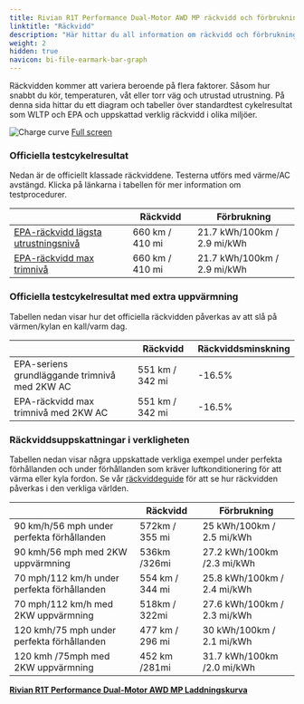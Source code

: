 ```yaml
---
title: Rivian R1T Performance Dual-Motor AWD MP räckvidd och förbrukning
linktitle: "Räckvidd"
description: "Här hittar du all information om räckvidd och förbrukning för Rivian R1T Performance Dual-Motor AWD MP."
weight: 2
hidden: true
navicon: bi-file-earmark-bar-graph
---
```

<!-- markdownlint-disable MD033 -->
<!-- markdownlint-disable MD010 -->

Räckvidden kommer att variera beroende på flera faktorer. Såsom hur snabbt du kör, temperaturen, våt eller torr väg och utrustad utrustning. På denna sida hittar du ett diagram och tabeller över standardtest cykelresultat som WLTP och EPA och uppskattad verklig räckvidd i olika miljöer.

<img class="img-fluid" alt="Charge curve" src="../range.svg"/>
<a href="../range.svg">Full screen</a>

### Officiella testcykelresultat

Nedan är de officiellt klassade räckviddene. Testerna utförs med värme/AC avstängd. Klicka på länkarna i tabellen för mer information om testprocedurer.

<div class="table-responsive">
<table class="table table-striped border">
	<thead>
		<tr>
			<th>
			</th>
			<th>
				Räckvidd
			</th>
			<th>
				Förbrukning
			</th>
		</tr>
	</thead>
	<tbody>
		<tr>
			<td>
				<a href="../../../../../guides/understandingrange/epa/ ">
					EPA-räckvidd lägsta utrustningsnivå
				</a>
			</td>
			<td>
				660 km / 410 mi
			</td>
			<td>
				21.7 kWh/100km / 2.9 mi/kWh
			</td>
		</tr>
		<tr>
			<td>
				<a href="../../../../../guides/understandingrange/epa/ ">
					EPA-räckvidd max trimnivå
				</a>
			</td>
			<td>
				660 km / 410 mi
			</td>
			<td>
				21.7 kWh/100km / 2.9 mi/kWh
			</td>
		</tr>
	</tbody>
</table>
</div>

### Officiella testcykelresultat med extra uppvärmning

Tabellen nedan visar hur det officiella räckvidden påverkas av att slå på värmen/kylan en kall/varm dag.

<div class="table-responsive">
<table class="table table-striped border">
	<thead>
		<tr>
			<th>
			</th>
			<th>
				Räckvidd
			</th>
			<th>
				Räckviddsminskning
			</th>
		</tr>
	</thead>
	<tbody>
		<tr>
			<td>
				EPA-seriens grundläggande trimnivå med 2KW AC
			</td>
			<td>
				551 km / 342 mi
			</td>
			<td>
				-16.5%
			</td>
		</tr>
		<tr>
			<td>
				EPA-räckvidd max trimnivå med 2KW AC
			</td>
			<td>
				551 km / 342 mi
			</td>
			<td>
				-16.5%
			</td>
		</tr>
	</tbody>
</table>
</div>

### Räckviddsuppskattningar i verkligheten

Tabellen nedan visar några uppskattade verkliga exempel under perfekta förhållanden och under förhållanden som kräver luftkonditionering för att värma eller kyla fordon. Se vår [räckviddeguide](../../../../../guides/understandingrange/) för att se hur räckvidden påverkas i den verkliga världen.

<div class="table-responsive">
<table class="table table-striped border">
	<thead>
		<tr>
			<th>
			</th>
			<th>
				Räckvidd
			</th>
			<th>
				Förbrukning
			</th>
		</tr>
	</thead>
	<tbody>
		<tr>
			<td>
				90 km/h/56 mph under perfekta förhållanden
			</td>
			<td>
				572km / 355 mi
			</td>
			<td>
				25 kWh/100km / 2.5 mi/kWh
			</td>
		</tr>
		<tr>
			<td>
				90 kmh/56 mph med 2KW uppvärmning
			</td>
			<td>
				536km /326mi
			</td>
			<td>
				27.2 kWh/100km /2.3 mi/kWh 
			</td>
		</tr>
		<tr>
			<td>
				70 mph/112 km/h under perfekta förhållanden
			</td>
			<td>
				554 km / 344 mi
			</td>
			<td>
				25.8 kWh/100km / 2.4 mi/kWh
			</td>
		</tr>
		<tr>
			<td>
				70 mph/112 km/h med 2KW uppvärmning
			</td>
			<td>
				518km / 322mi
			</td>
			<td>
				27.6 kWh/100km / 2.3 mi/kWh  
			</td>
		</tr>
		<tr>
			<td>
				120 kmh/75 mph under perfekta förhållanden
			</td>
			<td>
				477 km / 296 mi
			</td>
			<td>
				30 kWh/100km / 2.1 mi/kWh
			</td>
		</tr>
		<tr>
			<td>
				120 kmh /75mph med 2KW uppvärmning
			</td>
			<td>
				452 km /281mi
			</td>
			<td>
				31.7 kWh/100km /2.0 mi/kWh
			</td>
		</tr>
	</tbody>
</table>
</div>
<div class="mt-3 mb-3">
<a href="../" class="text-decoration-none text-black">
<strong><i class="bi-arrow-left"></i> Rivian R1T Performance Dual-Motor AWD MP </strong>
</a>
<a href="../chargingcurve/" class="text-decoration-none text-black float-end">
<strong>Laddningskurva <i class="bi-arrow-right"></i></strong>
</a>
</div>
